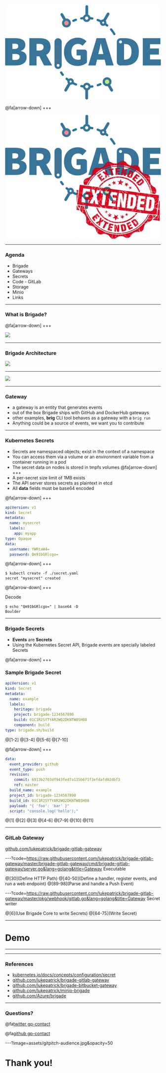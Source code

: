 ![](assets/brigade.png)

@fa[arrow-down]
+++

![](assets/brigadeex.png)

---

### Agenda

- Brigade
- Gateways
- Secrets
- Code - GitLab
- Storage
- Minio
- Links

---

### What is Brigade?

@fa[arrow-down]
+++

![](https://pbs.twimg.com/media/CV2rpOMVAAA0T8-.jpg)


---
### Brigade Architecture

![](https://raw.githubusercontent.com/Azure/brigade/master/docs/topics/img/design-overview.png)


---
![](https://upload.wikimedia.org/wikipedia/commons/c/c0/I_want_you.jpg)

---
### Gateway

- a gateway is an entity that generates events
- out of the box Brigade ships with GitHub and DockerHub gateways
- other examples, **brig** CLI tool behaves as a gateway with a `brig run`
- Anything could be a source of events, we want you to contribute

---
### Kubernetes Secrets

- Secrets are namespaced objects; exist in the context of a namespace
- You can access them via a volume or an environment variable from a container running in a pod
- The secret data on nodes is stored in tmpfs volumes
@fa[arrow-down]
+++
- A per-secret size limit of 1MB exists
- The API server stores secrets as plaintext in etcd
- All **data** fields must be base64 encoded

@fa[arrow-down]
+++

```yaml
apiVersion: v1
kind: Secret
metadata:
  name: mysecret
  labels:
    app: myapp
type: Opaque
data:
  username: YWRtaW4=
  password: Qm91bGRlcgo=
```

@fa[arrow-down]
+++

```shell
$ kubectl create -f ./secret.yaml
secret "mysecret" created
```
@fa[arrow-down]
+++

Decode
```shell
$ echo "Qm91bGRlcgo=" | base64 -D
Boulder
```
---
### Brigade Secrets

- **Events** are **Secrets**
- Using the Kubernetes Secret API, Brigade events are specially labeled Secrets

@fa[arrow-down]
+++

### Sample Brigade Secret

```yaml
apiVersion: v1
kind: Secret
metadata:
  name: example
  labels:
    heritage: brigade
    project: brigade-1234567890
    build: 01C1R2SYTYAR2WQ2DKNTW8SH08
    component: build
type: brigade.sh/build
```
@[1-2]
@[3-4]
@[5-6]
@[7-10]

@fa[arrow-down]
+++

```yaml
data:
  event_provider: github
  event_type: push
  revision:
    commit: 6913b2703df943fed7a135b671f3efdafd92dbf3
    ref: master
  build_name: example
  project_id: brigade-1234567890
  build_id: 01C1R2SYTYAR2WQ2DKNTW8SH08
  payload: "{ 'foo': 'bar' }"
  script: "console.log('hello');"
```
@[1]
@[2]
@[3]
@[4-6]
@[7-9]
@[10]
@[11]

---
### GitLab Gateway

[github.com/lukepatrick/brigade-gitlab-gateway](https://github.com/lukepatrick/brigade-gitlab-gateway)

---?code=https://raw.githubusercontent.com/lukepatrick/brigade-gitlab-gateway/master/brigade-gitlab-gateway/cmd/brigade-gitlab-gateway/server.go&lang=golang&title=Gateway Executable

@[30](Define HTTP Path)
@[40-50](Define a handler, register events, and run a web endpoint)
@[89-98](Parse and handle a Push Event)

---?code=https://raw.githubusercontent.com/lukepatrick/brigade-gitlab-gateway/master/pkg/webhook/gitlab.go&lang=golang&title=Gateway Secret writer

@[6](Use Brigade Core to write Secrets)
@[64-75](Write Secret)

---
# Demo

---



---
### References

- [kubernetes.io/docs/concepts/configuration/secret](https://kubernetes.io/docs/concepts/configuration/secret)
- [github.com/lukepatrick/brigade-gitlab-gateway](https://github.com/lukepatrick/brigade-gitlab-gateway)
- [github.com/lukepatrick/brigade-bitbucket-gateway](https://github.com/lukepatrick/brigade-bitbucket-gateway)
- [github.com/lukepatrick/minio-brigade](https://github.com/lukepatrick/minio-brigade)
- [github.com/Azure/brigade](https://github.com/Azure/brigade)

---

### Questions?


@fa[twitter gp-contact](@lucus_patrick)

@fa[github gp-contact](lukepatrick)

---?image=assets/gitpitch-audience.jpg&opacity=50

# Thank you!
